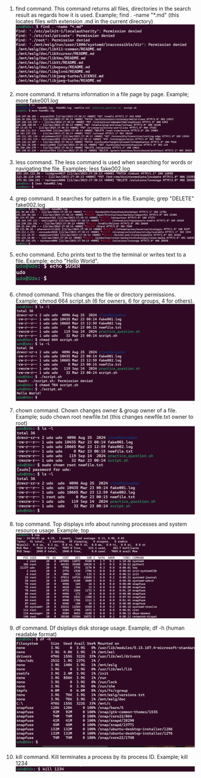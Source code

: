 1. find command. This command returns all files, directories in the search result as regards how it is used. Example; find . -name "*.md" (this locates files with extension .md in the current directory)![find command](find-cmd.png)

1. more command. It returns information in a file page by page. Example; more fake001.log   ![more command](more-cmd.png)

1. less command. The less command is used when searching for words or navigating the file. Examples; less fake002.log  ![less command](less-cmd.png)


1. grep command. It searches for pattern in a file. Example; grep "DELETE" fake002.log   ![grep command](grep.png)

1. echo command. Echo prints text to the the terminal or writes text to a file. Example; echo "Hello World". ![echo command](echo.png)

1. chmod command. This changes the file or directory permissions. Example; chmod 664 script.sh (6 for owners, 6 for groups, 4 for others).  ![chmod command](chmod.png)

2. chown command. Chown changes owner & group owner of a file. Example; sudo chown root newfile.txt (this changes newfile.txt owner to root) ![chown command](chown.png)

3. top command. Top displays info about running processes and system resource usage. Example; top   ![top command](top-cmd.png)

4. df command. Df dsiplays disk storage usage. Example; df -h (human readable format)   ![df command](df-cmd.png)

5. kill command. Kill terminates a process by its process ID. Example; kill 1234   ![kill command](kill-cmd.png) 
